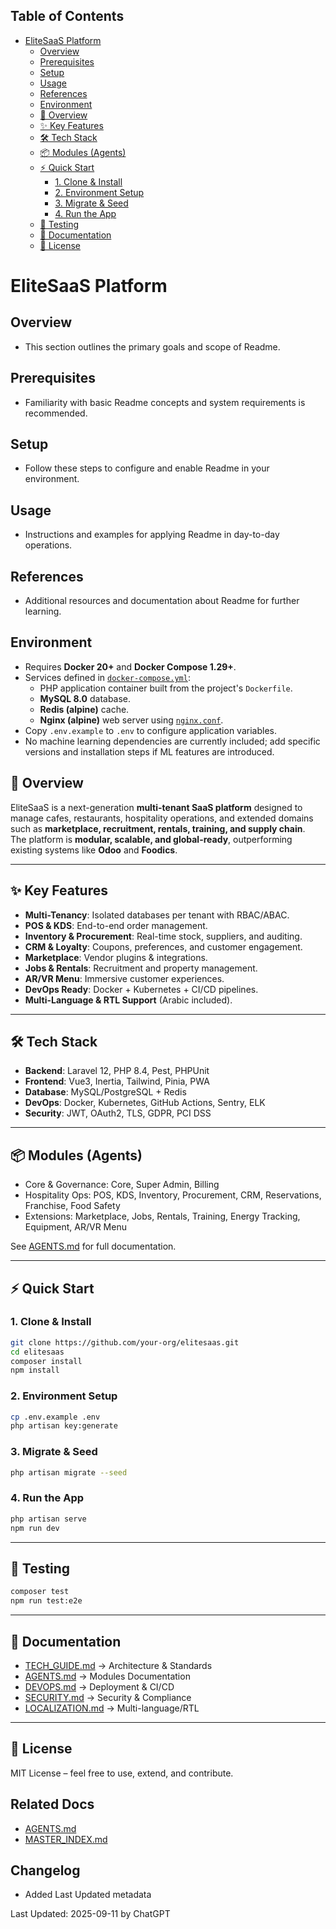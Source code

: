 <!-- START doctoc generated TOC please keep comment here to allow auto update -->
<!-- DON'T EDIT THIS SECTION, INSTEAD RE-RUN doctoc TO UPDATE -->
## Table of Contents

- [EliteSaaS Platform](#elitesaas-platform)
  - [Overview](#overview)
  - [Prerequisites](#prerequisites)
  - [Setup](#setup)
  - [Usage](#usage)
  - [References](#references)
  - [Environment](#environment)
  - [🚀 Overview](#-overview)
  - [✨ Key Features](#-key-features)
  - [🛠️ Tech Stack](#-tech-stack)
  - [📦 Modules (Agents)](#-modules-agents)
  - [⚡ Quick Start](#-quick-start)
    - [1. Clone & Install](#1-clone--install)
    - [2. Environment Setup](#2-environment-setup)
    - [3. Migrate & Seed](#3-migrate--seed)
    - [4. Run the App](#4-run-the-app)
  - [🧪 Testing](#-testing)
  - [📖 Documentation](#-documentation)
  - [📌 License](#-license)

<!-- END doctoc generated TOC please keep comment here to allow auto update -->

# EliteSaaS Platform

## Overview
- This section outlines the primary goals and scope of Readme.

## Prerequisites
- Familiarity with basic Readme concepts and system requirements is recommended.

## Setup
- Follow these steps to configure and enable Readme in your environment.

## Usage
- Instructions and examples for applying Readme in day-to-day operations.

## References
- Additional resources and documentation about Readme for further learning.

## Environment
- Requires **Docker 20+** and **Docker Compose 1.29+**.
- Services defined in [`docker-compose.yml`](docker-compose.yml):
  - PHP application container built from the project's `Dockerfile`.
  - **MySQL 8.0** database.
  - **Redis (alpine)** cache.
  - **Nginx (alpine)** web server using [`nginx.conf`](nginx.conf).
- Copy `.env.example` to `.env` to configure application variables.
- No machine learning dependencies are currently included; add specific versions and installation steps if ML features are introduced.


## 🚀 Overview
EliteSaaS is a next-generation **multi-tenant SaaS platform** designed to manage cafes, restaurants, hospitality operations, and extended domains such as **marketplace, recruitment, rentals, training, and supply chain**.  
The platform is **modular, scalable, and global-ready**, outperforming existing systems like **Odoo** and **Foodics**.

---

## ✨ Key Features
- **Multi-Tenancy**: Isolated databases per tenant with RBAC/ABAC.  
- **POS & KDS**: End-to-end order management.  
- **Inventory & Procurement**: Real-time stock, suppliers, and auditing.  
- **CRM & Loyalty**: Coupons, preferences, and customer engagement.  
- **Marketplace**: Vendor plugins & integrations.  
- **Jobs & Rentals**: Recruitment and property management.  
- **AR/VR Menu**: Immersive customer experiences.  
- **DevOps Ready**: Docker + Kubernetes + CI/CD pipelines.  
- **Multi-Language & RTL Support** (Arabic included).  

---

## 🛠️ Tech Stack
- **Backend**: Laravel 12, PHP 8.4, Pest, PHPUnit  
- **Frontend**: Vue3, Inertia, Tailwind, Pinia, PWA  
- **Database**: MySQL/PostgreSQL + Redis  
- **DevOps**: Docker, Kubernetes, GitHub Actions, Sentry, ELK  
- **Security**: JWT, OAuth2, TLS, GDPR, PCI DSS  

---

## 📦 Modules (Agents)
- Core & Governance: Core, Super Admin, Billing  
- Hospitality Ops: POS, KDS, Inventory, Procurement, CRM, Reservations, Franchise, Food Safety  
- Extensions: Marketplace, Jobs, Rentals, Training, Energy Tracking, Equipment, AR/VR Menu  

See [AGENTS.md](AGENTS.md) for full documentation.  

---

## ⚡ Quick Start

### 1. Clone & Install
```bash
git clone https://github.com/your-org/elitesaas.git
cd elitesaas
composer install
npm install
```

### 2. Environment Setup
```bash
cp .env.example .env
php artisan key:generate
```

### 3. Migrate & Seed
```bash
php artisan migrate --seed
```

### 4. Run the App
```bash
php artisan serve
npm run dev
```

---

## 🧪 Testing
```bash
composer test
npm run test:e2e
```

---

## 📖 Documentation
- [TECH_GUIDE.md](TECH_GUIDE.md) → Architecture & Standards  
- [AGENTS.md](AGENTS.md) → Modules Documentation  
- [DEVOPS.md](DEVOPS.md) → Deployment & CI/CD  
- [SECURITY.md](SECURITY.md) → Security & Compliance  
- [LOCALIZATION.md](LOCALIZATION.md) → Multi-language/RTL  

---

## 📌 License
MIT License – feel free to use, extend, and contribute.

## Related Docs
- [AGENTS.md](AGENTS.md)
- [MASTER_INDEX.md](MASTER_INDEX.md)

## Changelog
- Added Last Updated metadata

Last Updated: 2025-09-11 by ChatGPT
